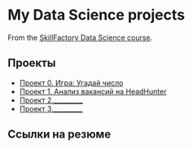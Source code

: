 # My Data Science projects

From the [SkillFactory Data Science course](https://skillfactory.ru/data-scientist-pro). 

## Проекты

* [Проект 0. Игра: Угадай число](https://github.com/Viktoriya-Pilipeyko/sf/tree/main/1%20block/%D0%9F%D1%80%D0%BE%D0%B5%D0%BA%D1%82_0)
* [Проект 1. Анализ вакансий на HeadHunter](https://github.com/Viktoriya-Pilipeyko/sf/tree/main/1%20block/%D0%9F%D1%80%D0%BE%D0%B5%D0%BA%D1%82%201)
* [Проект 2._________](___)
* [Проект 3._________](___)

## Ссылки на резюме